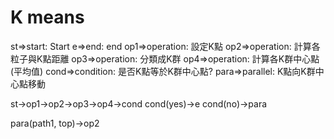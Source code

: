 # K means

st=>start: Start
e=>end: end
op1=>operation: 設定K點
op2=>operation: 計算各粒子與K點距離
op3=>operation: 分類成K群
op4=>operation: 計算各K群中心點(平均值)
cond=>condition: 是否K點等於K群中心點?
para=>parallel: K點向K群中心點移動

st->op1->op2->op3->op4->cond
cond(yes)->e
cond(no)->para

para(path1, top)->op2